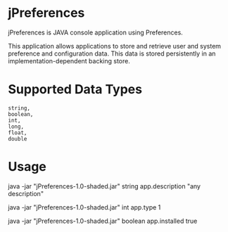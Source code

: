 # jPreferences

jPreferences is JAVA console application using Preferences.

This application allows applications to store and retrieve user and system preference and configuration data. This data is stored persistently in an implementation-dependent backing store. 

# Supported Data Types
    string,
    boolean,
    int,
    long,
    float,
    double
        
# Usage

java -jar "jPreferences-1.0-shaded.jar" string app.description  "any description"

java -jar "jPreferences-1.0-shaded.jar" int app.type 1

java -jar "jPreferences-1.0-shaded.jar" boolean app.installed true
